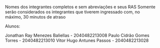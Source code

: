 Nomes dos integrantes completos e sem abreviações e seus RAS
Somente serão considerados os integrantes que tiverem ingressado com, no máximo, 30 minutos de atraso

Alunos:

Jonathan Ray Menezes Baliellas - 2040482213008
Paulo Cidrão Gomes Torres - 2040482213010
Vitor Hugo Antunes Passos - 2040482213028 